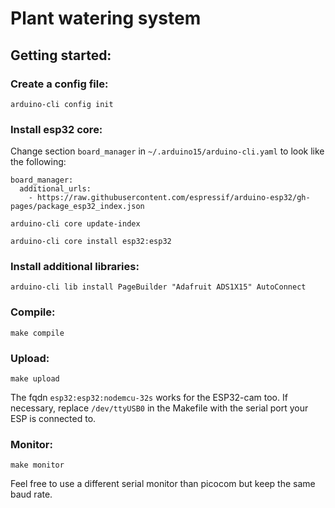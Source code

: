 # Plant watering system

## Getting started:

### Create a config file:

`arduino-cli config init`

### Install esp32 core:

Change section `board_manager` in `~/.arduino15/arduino-cli.yaml` to look like the following:

```
board_manager:
  additional_urls:
    - https://raw.githubusercontent.com/espressif/arduino-esp32/gh-pages/package_esp32_index.json
```

`arduino-cli core update-index`

`arduino-cli core install esp32:esp32`

### Install additional libraries:

`arduino-cli lib install PageBuilder "Adafruit ADS1X15" AutoConnect`

### Compile:

`make compile`

### Upload:

`make upload`

The fqdn `esp32:esp32:nodemcu-32s` works for the ESP32-cam too.
If necessary, replace `/dev/ttyUSB0` in the Makefile with the serial port your ESP is connected to.

### Monitor:

`make monitor`

Feel free to use a different serial monitor than picocom but keep the same baud rate.

